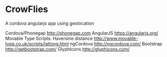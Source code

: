 # CrowFlies
A cordova angularjs app using geolocation

Cordova/Phonegap  http://phonegap.com
AngularJS  https://angularjs.org/
Movable Type Scripts: Haversine distance  http://www.movable-type.co.uk/scripts/latlong.html
ngCordova  http://ngcordova.com/
Bootstrap  http://getbootstrap.com/
GlyphIcons  http://glyphicons.com/
